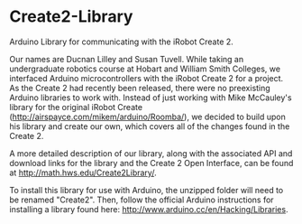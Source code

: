 # Create2-Library
Arduino Library for communicating with the iRobot Create 2.

Our names are Ducnan Lilley and Susan Tuvell.
While taking an undergraduate robotics course at Hobart and William Smith Colleges, we interfaced Arduino microcontrollers with
the iRobot Create 2 for a project. As the Create 2 had recently been released, there were no preexisting Arduino libraries to
work with. Instead of just working with Mike McCauley's library for the original iRobot Create
(http://airspayce.com/mikem/arduino/Roomba/), we decided to build upon his library and create our own, which covers all of the
changes found in the Create 2. 

A more detailed description of our library, along with the associated API and download links for the library and the Create 2
Open Interface, can be found at http://math.hws.edu/Create2Library/.

To install this library for use with Arduino, the unzipped folder will need to be renamed "Create2". Then, follow the official
Arduino instructions for installing a library found here: http://www.arduino.cc/en/Hacking/Libraries.
